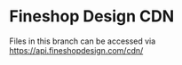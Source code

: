 # Fineshop Design CDN
Files in this branch can be accessed via https://api.fineshopdesign.com/cdn/<file-location>
